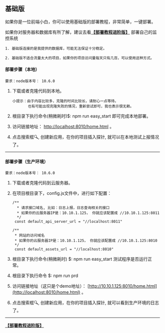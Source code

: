 
## 基础版

如果你是一位前端小白，你可以使用基础版的部署教程，非常简单，一键部署。 

如果你对服务器和数据库有所了解，建议去看[**【部署教程进阶版】**](https://github.com/a597873885/webfunny_monitor/blob/master/Document_advanced.md) 部署自己的监控系统


    1. 基础版连接的是我提供的数据库，可能无法保证十分稳定。
    
    2. 基础版不适合流量太大的项目，如果你的项目访问量每天只有几百，可以使用这种方式。

#### 部署步骤（本地）
 
    要求：node版本号： 10.6.0

 1. 下载或者克隆代码到本地。
 
        小提示：由于内容比较多，克隆的时间比较长，请耐心一点等待。 
               也有可能出现克隆失败的情况，重新尝试即可，我也表示很无赖。
  
 2. 根目录下执行命令(稍微耗时)$: npm run easy_start   即可完成本地部署。
  
 3. 访问链接地址： [http://localhost:8010/home.html](http://localhost:8010/home.html) 。
 
 4. 点击搜索框🔍, 创建新应用，在你的项目插入探针, 就可以在本地测试上报情况了。
 
 
----------------------------

#### 部署步骤（生产环境）

    要求：node版本号： 10.6.0

 1. 下载或者克隆代码到云服务器。
 
 2. 在项目根目录下，config.js文件中，进行如下配置：
 
        /**
          * 请求接口域名, 比如：日志上报，日志查询相关的接口
          * 如果你的云服务器IP是：10.10.1.125， 你就应该配置成 //10.10.1.125:8011
          */
         const default_api_server_url = "//localhost:8011" 

        /**
         * 网站的访问域名
         * 如果你的云服务器IP是：10.10.1.125， 你就应该配置成 //10.10.1.125:8010
         */
         const default_assets_url = "//localhost:8010"

 3. 根目录下执行命令(稍微耗时) $: npm run easy_start   测试程序是否运行正常。
 
 4. 根目录下执行命令 $: npm run prd
  
 5. 访问链接地址（这只是个demo地址）： [http://10.10.1.125:8010/home.html](http://localhost:8010/home.html) 。
 
 6. 点击搜索框🔍, 创建新应用，在你的项目插入探针, 就可以看到生产环境的日志了。


------------------------

[**【部署教程进阶版】**](https://github.com/a597873885/webfunny_monitor/blob/master/Document_advanced.md)


 
